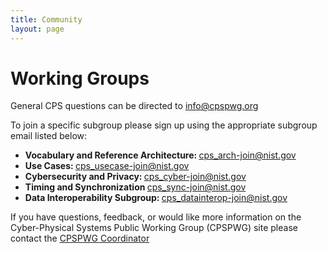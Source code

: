```yaml
---
title: Community
layout: page
---
```


# Working Groups

<div>
	<p>General CPS questions can be directed to <a href="mailto:info@cpspwg.org?subject=General CPS questions " class="ApplyClass">info@cpspwg.org</a><a href="mailto:nistcps@nist.gov"></a></p>
<p>To join a specific subgroup please sign up using the appropriate subgroup email listed below:</p>
<ul>
    <li><strong>Vocabulary and Reference Architecture:&nbsp;</strong><a href="mailto:cps_arch-join@nist.gov">cps_arch-join@nist.gov</a></li>
    <li><strong>Use Cases:&nbsp;</strong><a href="mailto:cps_usecase-join@nist.gov">cps_usecase-join@nist.gov</a></li>
    <li><strong>Cybersecurity and Privacy:&nbsp;</strong><a href="mailto:cps_cyber-join@nist.gov">cps_cyber-join@nist.gov</a></li>
    <li><strong>Timing and Synchronization&nbsp;</strong><a href="mailto:cps_sync-join@nist.gov">cps_sync-join@nist.gov</a></li>
    <li><strong>Data Interoperability Subgroup:&nbsp;</strong><a href="mailto:cps_datainterop-join@nist.gov">cps_datainterop-join@nist.gov</a></li>
</ul>
<p>If you have questions, feedback, or would like more information on the Cyber-Physical Systems Public Working Group (CPSPWG) site please contact the&nbsp;<a href="mailto:CPSPWGCoordinator@energetics.com?subject=CPSPWG%20website%20Contact">CPSPWG Coordinator</a></p>
<div><br>
<br>
<br>
<br>
</div>
</div>
